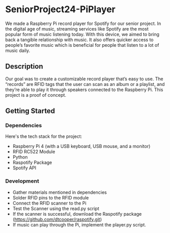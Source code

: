 # SeniorProject24-PiPlayer
We made a Raspberry Pi record player for Spotify for our senior project. In the digital age of music, streaming services like Spotify are the most popular form of music listening today. With this device, we aimed to bring back a tangible relationship with music. It also offers quicker access to people’s favorite music which is beneficial for people that listen to a lot of music daily. 

## Description
Our goal was to create a customizable record player that’s easy to use. The “records” are RFID tags that the user can scan as an album or a playlist, and they’re able to play it through speakers connected to the Raspberry Pi. This project is a proof of concept.

## Getting Started

### Dependencies
Here's the tech stack for the project:
* Raspberry Pi 4 (with a USB keyboard, USB mouse, and a monitor)
* RFID RC522 Module
* Python
* Raspotify Package
* Spotify API

### Development

* Gather materials mentioned in dependencies
* Solder RFID pins to the RFID module
* Connect the RFID scanner to the Pi
* Test the Scanner using the read.py script
* If the scanner is successful, download the Raspotify package (https://github.com/dtcooper/raspotify.git)
* If music can play through the Pi, implement the player.py script. 
